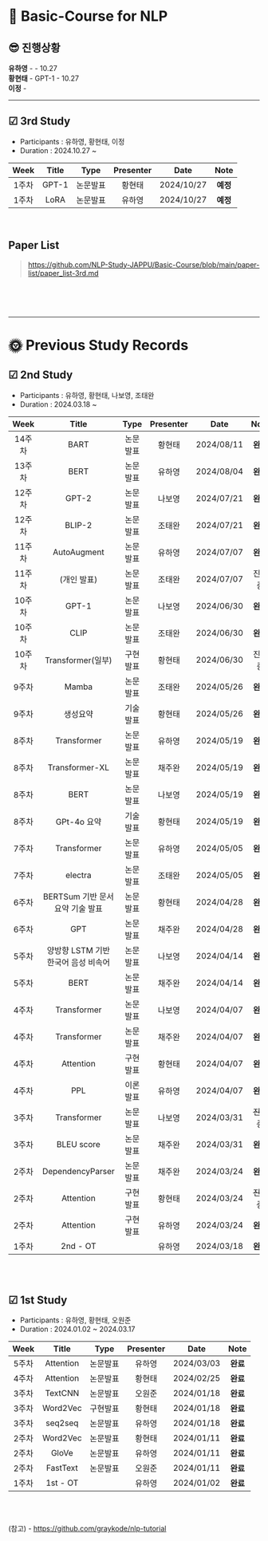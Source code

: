 # 📰 Basic-Course for NLP

## 😎 진행상황
**유하영** -   - 10.27 </br>
**황현태** - GPT-1 - 10.27  </br>
**이정** -   </br>

___

## ☑ 3rd Study 
- Participants : 유하영, 황현태, 이정
- Duration : 2024.10.27 ~
  
|Week|Title|Type|Presenter|Date|Note|
|:---:|:---:|:---:|:---:|:---:|:---:|
|1주차|GPT-1|논문발표|황현태|2024/10/27|**예정**
|1주차|LoRA|논문발표|유하영|2024/10/27|**예정**



</br>

## Paper List
> https://github.com/NLP-Study-JAPPU/Basic-Course/blob/main/paper-list/paper_list-3rd.md






</br></br></br>

___

# 🌞 Previous Study Records
## ☑ 2nd Study 
- Participants : 유하영, 황현태, 나보영, 조태완
- Duration : 2024.03.18 ~
  
|Week|Title|Type|Presenter|Date|Note|
|:---:|:---:|:---:|:---:|:---:|:---:|
|14주차|BART|논문발표|황현태|2024/08/11|**완료**
|13주차|BERT|논문발표|유하영|2024/08/04|**완료**
|12주차|GPT-2|논문발표|나보영|2024/07/21|**완료**
|12주차|BLIP-2|논문발표|조태완|2024/07/21|**완료**
|11주차|AutoAugment|논문발표|유하영|2024/07/07|**완료**
|11주차|(개인 발표)|논문발표|조태완|2024/07/07|진행 중
|10주차|GPT-1|논문발표|나보영|2024/06/30|**완료**
|10주차|CLIP|논문발표|조태완|2024/06/30|**완료**
|10주차|Transformer(일부)|구현발표|황현태|2024/06/30|진행 중
|9주차|Mamba|논문발표|조태완|2024/05/26|**완료**
|9주차|생성요약|기술발표|황현태|2024/05/26|**완료**
|8주차|Transformer|논문발표|유하영|2024/05/19|**완료**
|8주차|Transformer-XL|논문발표|채주완|2024/05/19|**완료**
|8주차|BERT|논문발표|나보영|2024/05/19|**완료**
|8주차|GPt-4o 요약|기술발표|황현태|2024/05/19|**완료**
|7주차|Transformer|논문발표|유하영|2024/05/05|**완료**
|7주차|electra|논문발표|조태완|2024/05/05|**완료**
|6주차|BERTSum 기반 문서 요약 기술 발표|논문발표|황현태|2024/04/28|**완료**
|6주차|GPT|논문발표|채주완|2024/04/28|**완료**
|5주차|양방향 LSTM 기반 한국어 음성 비속어|논문발표|나보영|2024/04/14|**완료**
|5주차|BERT|논문발표|채주완|2024/04/14|**완료**
|4주차|Transformer|논문발표|나보영|2024/04/07|**완료**
|4주차|Transformer|논문발표|채주완|2024/04/07|**완료**
|4주차|Attention|구현발표|황현태|2024/04/07|**완료**
|4주차|PPL|이론발표|유하영|2024/04/07|**완료**
|3주차|Transformer|논문발표|나보영|2024/03/31|~~진행 중~~
|3주차|BLEU score|논문발표|채주완|2024/03/31|**완료**
|2주차|DependencyParser|논문발표|채주완|2024/03/24|**완료**
|2주차|Attention|구현발표|황현태|2024/03/24|~~진행 중~~
|2주차|Attention|구현발표|유하영|2024/03/24|**완료**
|1주차|2nd - OT|  |유하영|2024/03/18|**완료**

</br></br>

## ☑ 1st Study 
- Participants : 유하영, 황현태, 오원준
- Duration : 2024.01.02 ~ 2024.03.17
  
|Week|Title|Type|Presenter|Date|Note|
|:---:|:---:|:---:|:---:|:---:|:---:|
|5주차|Attention|논문발표|유하영|2024/03/03|**완료**
|4주차|Attention|논문발표|황현태|2024/02/25|**완료**
|3주차|TextCNN|논문발표|오원준|2024/01/18|**완료**
|3주차|Word2Vec|구현발표|황현태|2024/01/18|**완료**
|3주차|seq2seq|논문발표|유하영|2024/01/18|**완료**
|2주차|Word2Vec|논문발표|황현태|2024/01/11|**완료**
|2주차|GloVe|논문발표|유하영|2024/01/11|**완료**
|2주차|FastText|논문발표|오원준|2024/01/11|**완료**
|1주차|1st - OT|  |유하영|2024/01/02|**완료**

</br></br>

(참고) - https://github.com/graykode/nlp-tutorial</br>

</br>


  










